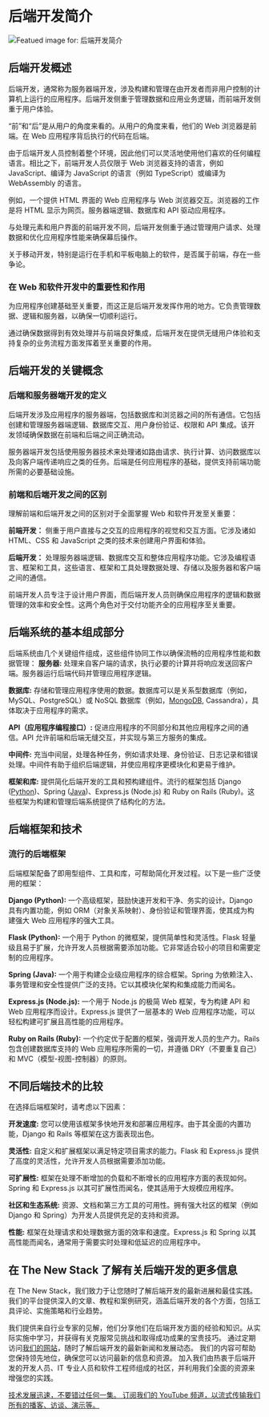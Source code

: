 # 后端开发简介

![Featued image for: 后端开发简介](https://cdn.thenewstack.io/media/2025/03/e13e9903-intro-to-backend-development-2-1024x576.jpg)

## 后端开发概述

后端开发，通常称为服务器端开发，涉及构建和管理在由开发者而非用户控制的计算机上运行的应用程序。后端开发侧重于管理数据和应用业务逻辑，而前端开发侧重于用户体验。

“前”和“后”是从用户的角度来看的。从用户的角度来看，他们的 Web 浏览器是前端。在 Web 应用程序背后执行的代码在后端。

由于后端开发人员控制着整个环境，因此他们可以灵活地使用他们喜欢的任何编程语言。相比之下，前端开发人员仅限于 Web 浏览器支持的语言，例如 JavaScript、编译为 JavaScript 的语言（例如 TypeScript）或编译为 WebAssembly 的语言。

例如，一个提供 HTML 界面的 Web 应用程序与 Web 浏览器交互。浏览器的工作是将 HTML 显示为网页。服务器端逻辑、数据库和 API 驱动应用程序。

与处理元素和用户界面的前端开发不同，后端开发侧重于通过管理用户请求、处理数据和优化应用程序性能来确保幕后操作。

关于移动开发，特别是运行在手机和平板电脑上的软件，是否属于前端，存在一些争论。

### 在 Web 和软件开发中的重要性和作用

为应用程序创建基础至关重要，而这正是后端开发发挥作用的地方。它负责管理数据、逻辑和服务器，以确保一切顺利运行。

通过确保数据得到有效处理并与前端良好集成，后端开发在提供无缝用户体验和支持复杂的业务流程方面发挥着至关重要的作用。

## 后端开发的关键概念

### 后端和服务器端开发的定义

后端开发涉及应用程序的服务器端，包括数据库和浏览器之间的所有通信。它包括创建和管理服务器端逻辑、数据库交互、用户身份验证、权限和 API 集成。该开发领域确保数据在前端和后端之间正确流动。

服务器端开发包括使用服务器技术来处理诸如路由请求、执行计算、访问数据库以及向客户端传递响应之类的任务。后端是任何应用程序的基础，提供支持前端功能所需的必要基础设施。

### 前端和后端开发之间的区别

理解前端和后端开发之间的区别对于全面掌握 Web 和软件开发至关重要：

**前端开发：** 侧重于用户直接与之交互的应用程序的视觉和交互方面。它涉及诸如 HTML、CSS 和 JavaScript 之类的技术来创建用户界面和体验。

**后端开发：** 处理服务器端逻辑、数据库交互和整体应用程序功能。它涉及编程语言、框架和工具，这些语言、框架和工具处理数据处理、存储以及服务器和客户端之间的通信。

前端开发人员专注于设计用户界面，而后端开发人员则确保应用程序的逻辑和数据管理的效率和安全性。这两个角色对于交付功能齐全的应用程序至关重要。

## 后端系统的基本组成部分

后端系统由几个关键组件组成，这些组件协同工作以确保流畅的应用程序性能和数据管理：
**服务器:** 处理来自客户端的请求，执行必要的计算并将响应发送回客户端。服务器运行后端代码并管理应用程序逻辑。

**数据库:** 存储和管理应用程序使用的数据。数据库可以是关系型数据库（例如，MySQL、PostgreSQL）或 NoSQL 数据库（例如，[MongoDB](https://www.mongodb.com/cloud/atlas/?utm_content=inline+mention), Cassandra），具体取决于应用程序的需求。

**API（应用程序编程接口）:** 促进应用程序的不同部分和其他应用程序之间的通信。API 允许前端和后端无缝交互，并实现与第三方服务的集成。

**中间件:** 充当中间层，处理各种任务，例如请求处理、身份验证、日志记录和错误处理。中间件有助于组织后端逻辑，并使应用程序更模块化和更易于维护。

**框架和库:** 提供简化后端开发的工具和预构建组件。流行的框架包括 Django ([Python](https://thenewstack.io/what-is-python/))、Spring ([Java](https://thenewstack.io/introduction-to-java-programming-language/))、Express.js (Node.js) 和 Ruby on Rails (Ruby)。这些框架为构建和管理后端系统提供了结构化的方法。

## 后端框架和技术

### 流行的后端框架

后端框架配备了即用型组件、工具和库，可帮助简化开发过程。以下是一些广泛使用的框架：

**Django (Python):** 一个高级框架，鼓励快速开发和干净、务实的设计。Django 具有内置功能，例如 ORM（对象关系映射）、身份验证和管理界面，使其成为构建强大 Web 应用程序的强大工具。

**Flask (Python):** 一个用于 Python 的微框架，提供简单性和灵活性。Flask 轻量级且易于扩展，允许开发人员根据需要添加功能。它非常适合较小的项目和需要定制的应用程序。

**Spring (Java):** 一个用于构建企业级应用程序的综合框架。Spring 为依赖注入、事务管理和安全性提供广泛的支持。它以其模块化架构和集成能力而闻名。

**Express.js (Node.js):** 一个用于 Node.js 的极简 Web 框架，专为构建 API 和 Web 应用程序而设计。Express.js 提供了一层基本的 Web 应用程序功能，可以轻松构建可扩展且高性能的应用程序。

**Ruby on Rails (Ruby):** 一个约定优于配置的框架，强调开发人员的生产力。Rails 包含创建数据库支持的 Web 应用程序所需的一切，并遵循 DRY（不要重复自己）和 MVC（模型-视图-控制器）的原则。

## 不同后端技术的比较

在选择后端框架时，请考虑以下因素：

**开发速度:** 您可以使用该框架多快地开发和部署应用程序。由于其全面的内置功能，Django 和 Rails 等框架在这方面表现出色。

**灵活性:** 自定义和扩展框架以满足特定项目需求的能力。Flask 和 Express.js 提供了高度的灵活性，允许开发人员根据需要添加功能。

**可扩展性:** 框架在处理不断增加的负载和不断增长的应用程序方面的表现如何。Spring 和 Express.js 以其可扩展性而闻名，使其适用于大规模应用程序。

**社区和生态系统:** 资源、文档和第三方工具的可用性。拥有强大社区的框架（例如 Django 和 Spring）为开发人员提供充足的支持和资源。

**性能:** 框架在处理请求和处理数据方面的效率和速度。Express.js 和 Spring 以其高性能而闻名，通常用于需要实时处理和低延迟的应用程序中。

## 在 The New Stack 了解有关后端开发的更多信息

在 The New Stack，我们致力于让您随时了解后端开发的最新进展和最佳实践。我们的平台提供深入的文章、教程和案例研究，涵盖后端开发的各个方面，包括工具评论、实施策略和行业趋势。

我们提供来自行业专家的见解，他们分享他们在后端开发方面的经验和知识。从实际实施中学习，并获得有关克服常见挑战和取得成功成果的宝贵技巧。
通过定期访问[我们的网站](https://thenewstack.io/)，随时了解后端开发的最新新闻和发展动态。 我们的内容可帮助您保持领先地位，确保您可以访问最新的信息和资源。 加入我们由热衷于后端开发的开发人员、IT 专业人员和软件工程师组成的社区，并利用我们全面的资源来增强您的实践。

[技术发展迅速，不要错过任何一集。 订阅我们的 YouTube 频道，以流式传输我们所有的播客、访谈、演示等。](https://youtube.com/thenewstack?sub_confirmation=1)